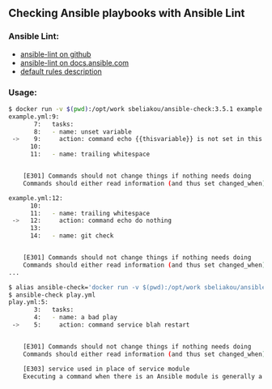 ## Checking Ansible playbooks with Ansible Lint

### Ansible Lint:
- [ansible-lint on github](https://github.com/ansible/ansible-lint)
- [ansible-lint on docs.ansible.com](https://docs.ansible.com/ansible-lint/)
- [default rules description](https://docs.ansible.com/ansible-lint/rules/default_rules.html)

### Usage:
```bash
$ docker run -v $(pwd):/opt/work sbeliakou/ansible-check:3.5.1 example.yml
example.yml:9:
       7:   tasks:
       8:   - name: unset variable
 ->    9:     action: command echo {{thisvariable}} is not set in this playbook
      10:
      11:   - name: trailing whitespace


    [E301] Commands should not change things if nothing needs doing
    Commands should either read information (and thus set changed_when) or not do something if it has already been done (using creates/removes) or only do it if another check has a particular result (when)

example.yml:12:
      10:
      11:   - name: trailing whitespace
 ->   12:     action: command echo do nothing
      13:
      14:   - name: git check


    [E301] Commands should not change things if nothing needs doing
    Commands should either read information (and thus set changed_when) or not do something if it has already been done (using creates/removes) or only do it if another check has a particular result (when)
...
```

```bash
$ alias ansible-check='docker run -v $(pwd):/opt/work sbeliakou/ansible-check:3.5.1'
$ ansible-check play.yml
play.yml:5:
       3:   tasks:
       4:   - name: a bad play
 ->    5:     action: command service blah restart


    [E301] Commands should not change things if nothing needs doing
    Commands should either read information (and thus set changed_when) or not do something if it has already been done (using creates/removes) or only do it if another check has a particular result (when)

    [E303] service used in place of service module
    Executing a command when there is an Ansible module is generally a bad idea

```